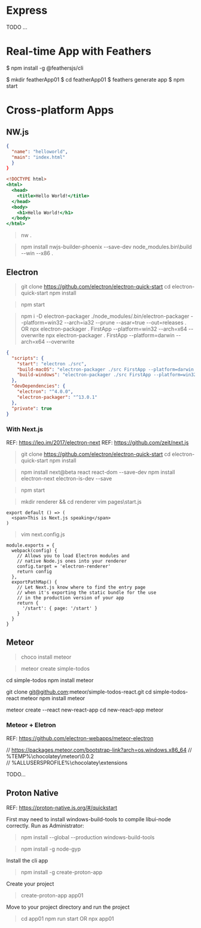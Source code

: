 


# Express

TODO ...


# Real-time App with Feathers
$ npm install -g @feathersjs/cli

$ mkdir featherApp01
$ cd featherApp01
$ feathers generate app
$ npm start


# Cross-platform Apps
## NW.js

```package.json
{
  "name": "helloworld",
  "main": "index.html"
  }
}
```

```index.html
<!DOCTYPE html>
<html>
  <head>
    <title>Hello World!</title>
  </head>
  <body>
    <h1>Hello World!</h1>
  </body>
</html>
```

> nw .

> npm install nwjs-builder-phoenix --save-dev
> node_modules\.bin\build --win --x86 .


## Electron

> git clone https://github.com/electron/electron-quick-start
> cd electron-quick-start
> npm install

> npm start

> npm i -D electron-packager
> ./node_modules/.bin/electron-packager --platform=win32 --arch=ia32 --prune --asar=true --out=releases .
OR
> npx electron-packager . FirstApp --platform=win32 --arch=x64 --overwrite
> npx electron-packager . FirstApp --platform=darwin --arch=x64 --overwrite

```package.json
{
  "scripts": {
    "start": "electron ./src",
    "build-macOS": "electron-packager ./src FirstApp --platform=darwin --arch=x64 --overwrite",
    "build-windows": "electron-packager ./src FirstApp --platform=win32 --arch=x64 --overwrite"
  },
  "devDependencies": {
    "electron": "^4.0.0",
    "electron-packager": "^13.0.1"
  },
  "private": true
}
```


### With Next.js

REF: https://leo.im/2017/electron-next
REF: https://github.com/zeit/next.js

> git clone https://github.com/electron/electron-quick-start
> cd electron-quick-start
> npm install

> npm install next@beta react react-dom --save-dev
> npm install electron-next electron-is-dev --save

> npm start

> mkdir renderer && cd renderer
> vim pages\start.js
```
export default () => (
  <span>This is Next.js speaking</span>
)
```

> vim next.config.js
```
module.exports = {
  webpack(config) {
    // Allows you to load Electron modules and
    // native Node.js ones into your renderer
    config.target = 'electron-renderer'
    return config
  },
  exportPathMap() {
    // Let Next.js know where to find the entry page
    // when it's exporting the static bundle for the use
    // in the production version of your app
    return {
      '/start': { page: '/start' }
    }
  }
}
```

## Meteor

> choco install meteor

> meteor create simple-todos

cd simple-todos
npm install
meteor

git clone git@github.com:meteor/simple-todos-react.git
cd simple-todos-react
meteor npm install
meteor


meteor create --react new-react-app
cd new-react-app
meteor



### Meteor + Eletron

REF: https://github.com/electron-webapps/meteor-electron

// https://packages.meteor.com/bootstrap-link?arch=os.windows.x86_64
// %TEMP%\chocolatey\meteor\0.0.2\
// %ALLUSERSPROFILE%\chocolatey\extensions

TODO...

## Proton Native

REF: https://proton-native.js.org/#/quickstart

First may need to install windows-build-tools to compile libui-node correctly.
Run as Administrator:
> npm install --global --production windows-build-tools

> npm install -g node-gyp

Install the cli app
> npm install -g create-proton-app

Create your project
> create-proton-app app01

Move to your project directory and run the project
> cd app01
> npm run start
OR
> npx app01